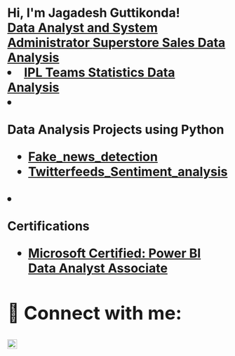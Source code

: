<h1>Hi, I'm Jagadesh Guttikonda! <br/><a href="https://github.com/Jagadesh2708/DataAnalysis_Projects">Data Analyst and System Administrator </a> <a href="https://www.linkedin.com/in/jagadesh-guttikonda-177654154/</a>

</b> <h2>👨‍💻 Data Analysis Projects:</h2> </b>

- <b>Data Analysis and Visualisation Projects using PowerBI </b>
  - [Superstore Sales Data Analysis]()
  - [IPL Teams Statistics Data Analysis]()
  
- <b>Data Analysis Projects using Python </b>
  - [Fake_news_detection]() <b>
  - [Twitterfeeds_Sentiment_analysis]() <b>
- <b>Certifications </b>
  - [Microsoft Certified: Power BI Data Analyst Associate]() </b>


<h2> 🤳 Connect with me:</h2>


[<img align="left" alt="JoshMadakor | LinkedIn" width="22px" src="https://cdn.jsdelivr.net/npm/simple-icons@v3/icons/linkedin.svg" />][linkedin]



[linkedin]: https://www.linkedin.com/in/jagadesh-guttikonda-177654154

<!--
**joshmadakor1/joshmadakor1** is a ✨ _special_ ✨ repository because its `README.md` (this file) appears on your GitHub profile.

